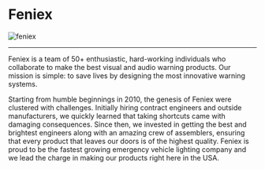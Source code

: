 # Feniex

![feniex](http://www.corepublicsafety.com/images/feniexlogo.jpg)

---

Feniex is a team of 50+ enthusiastic, hard-working individuals who collaborate to make the best visual and audio warning products. Our mission is simple: to save lives by designing the most innovative warning systems.

Starting from humble beginnings in 2010, the genesis of Feniex were clustered with challenges. Initially hiring contract engineers and outside manufacturers, we quickly learned that taking shortcuts came with damaging consequences. Since then, we invested in getting the best and brightest engineers along with an amazing crew of assemblers, ensuring that every product that leaves our doors is of the highest quality. Feniex is proud to be the fastest growing emergency vehicle lighting company and we lead the charge in making our products right here in the USA.
